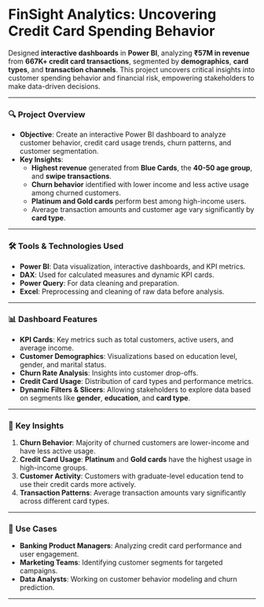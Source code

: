 # **FinSight Analytics: Uncovering Credit Card Spending Behavior**

Designed **interactive dashboards** in **Power BI**, analyzing **₹57M in revenue** from **667K+ credit card transactions**, segmented by **demographics**, **card types**, and **transaction channels**. This project uncovers critical insights into customer spending behavior and financial risk, empowering stakeholders to make data-driven decisions.

---

### 🔍 **Project Overview**

- **Objective**: Create an interactive Power BI dashboard to analyze customer behavior, credit card usage trends, churn patterns, and customer segmentation.
- **Key Insights**:
  - **Highest revenue** generated from **Blue Cards**, the **40-50 age group**, and **swipe transactions**.
  - **Churn behavior** identified with lower income and less active usage among churned customers.
  - **Platinum and Gold cards** perform best among high-income users.
  - Average transaction amounts and customer age vary significantly by **card type**.

---

### 🛠️ **Tools & Technologies Used**

- **Power BI**: Data visualization, interactive dashboards, and KPI metrics.
- **DAX**: Used for calculated measures and dynamic KPI cards.
- **Power Query**: For data cleaning and preparation.
- **Excel**: Preprocessing and cleaning of raw data before analysis.

---

### 📊 **Dashboard Features**

- **KPI Cards**: Key metrics such as total customers, active users, and average income.
- **Customer Demographics**: Visualizations based on education level, gender, and marital status.
- **Churn Rate Analysis**: Insights into customer drop-offs.
- **Credit Card Usage**: Distribution of card types and performance metrics.
- **Dynamic Filters & Slicers**: Allowing stakeholders to explore data based on segments like **gender**, **education**, and **card type**.

---

### 🧠 **Key Insights**

1. **Churn Behavior**: Majority of churned customers are lower-income and have less active usage.
2. **Credit Card Usage**: **Platinum** and **Gold cards** have the highest usage in high-income groups.
3. **Customer Activity**: Customers with graduate-level education tend to use their credit cards more actively.
4. **Transaction Patterns**: Average transaction amounts vary significantly across different card types.

---

### 📌 **Use Cases**

- **Banking Product Managers**: Analyzing credit card performance and user engagement.
- **Marketing Teams**: Identifying customer segments for targeted campaigns.
- **Data Analysts**: Working on customer behavior modeling and churn prediction.

---
